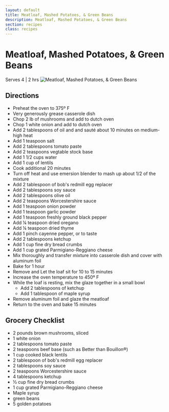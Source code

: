```yaml
---
layout: default
title: Meatloaf, Mashed Potatoes, & Green Beans
description: Meatloaf, Mashed Potatoes, & Green Beans
section: recipes
class: recipes
---
```


<div class="article" markdown="1">

# Meatloaf, Mashed Potatoes, & Green Beans
Serves 4 | 2 hrs
![Meatloaf, Mashed Potatoes, & Green Beans](https://www.allrecipes.com/thmb/4SX-CBI-kmLpm0-Qr8SzLq3FGk4=/750x0/filters:no_upscale():max_bytes(150000):strip_icc()/IMG_4013-2000-f431ef022dd848129c2b9140c3d0a8b2.jpg "Meatloaf, Mashed Potatoes, & Green Beans")

## Directions

* Preheat the oven to 375º F 
* Very generously grease casserole dish
* Chop 2 lb of mushrooms and add to dutch oven
* Chop 1 white onion and add to dutch oven
* Add 2 tablespoons of oil and and sauté about 10 minutes on medium-high heat
* Add 1 teaspoon salt 
* Add 2 tablespoons tomato paste
* Add 2 teaspoons vegtable stock base
* Add 1 1/2 cups water
* Add 1 cup of lentils
* Cook additional 20 minutes
* Turn off heat and use emersion blender to mash up about 1/2 of the mixture
* Add 2 tablespoon of bob's redmill egg replacer
* Add 2 tablespoons soy sauce
* Add 2 tablespoons olive oil
* Add 2 teaspoons Worcestershire sauce
* Add 1 teaspoon onion powder
* Add 1 teaspoon garlic powder
* Add 1 teaspoon freshly ground black pepper
* Add ¼ teaspoon dried oregano
* Add ¼ teaspoon dried thyme
* Add 1 pinch cayenne pepper, or to taste
* Add 2 tablespoons ketchup
* Add 1 cup fine dry bread crumbs
* Add 1 cup grated Parmigiano-Reggiano cheese
* Mix thoroughly and transfer mixture into casserole dish and cover with aluminum foil
* Bake for 1 hour
* Remove and Let the loaf sit for 10 to 15 minutes
* Increase the oven temperature to 450º F
* While the loaf is resting, mix the glaze together in a small bowl
    * Add 2 tablespoons of ketchup
    * Add 1 tablespoon of maple syrup
* Remove aluminum foil and glaze the meatloaf
* Return to the oven and bake 15 minutes

## Grocery Checklist
* 2 pounds brown mushrooms, sliced
* 1 white onion
* 2 tablespoons tomato paste
* 2 teaspoons beef base (such as Better than Bouillon®)
* 1 cup cooked black lentils
* 2 tablespoon of bob's redmill egg replacer
* 2 tablespoons soy sauce
* 2 teaspoons Worcestershire sauce
* 4 tablespoons ketchup
* ½ cup fine dry bread crumbs
* 1 cup grated Parmigiano-Reggiano cheese
* Maple syrup
* green beans 
* 5 golden potatoes

</div>
